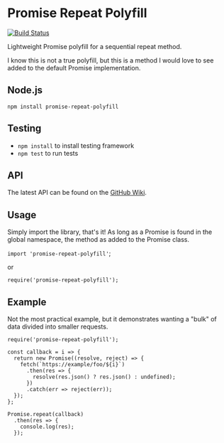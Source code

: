 # Promise Repeat Polyfill

[![Build Status](https://travis-ci.org/battesonb/promise-repeat-polyfill.svg?branch=master)](https://travis-ci.org/battesonb/promise-repeat-polyfill)

Lightweight Promise polyfill for a sequential repeat method.

I know this is not a true polyfill, but this is a method I would love to see added to the default Promise implementation.

## Node.js
`npm install promise-repeat-polyfill`

## Testing
* `npm install` to install testing framework
* `npm test` to run tests

## API
The latest API can be found on the [GitHub Wiki](https://github.com/battesonb/promise-repeat-polyfill/wiki/API).

## Usage
Simply import the library, that's it! As long as a Promise is found in the global namespace, the method as added to the Promise class.

`import 'promise-repeat-polyfill'`;

or

`require('promise-repeat-polyfill');`


## Example
Not the most practical example, but it demonstrates wanting a "bulk" of data divided into smaller requests.

```
require('promise-repeat-polyfill');

const callback = i => {
  return new Promise((resolve, reject) => {
    fetch(`https://example/foo/${i}`)
      .then(res => {
        resolve(res.json() ? res.json() : undefined);
      })
      .catch(err => reject(err));	
  });
};

Promise.repeat(callback)
  .then(res => {
    console.log(res);
  });
```
